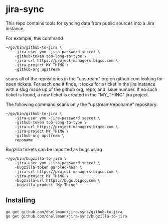 # jira-sync

This repo contains tools for syncing data from public sources into a
Jira instance.

For example, this command

```
~/go/bin/github-to-jira \
    -jira-user you -jira-password secret \
    -github-token too-long-to-type \
    -jira-url https://project-managers.bigco.com \
    -jira-project MY_THING \
    -github-org upstream
```

scans all of the repositories in the "upstream" org on github.com
looking for open tickets. For each one it finds, it looks for a ticket
in the jira instance with a slug made up of the github org, repo, and
issue number. If no such ticket is found, a new ticket is created in
the "MY_THING" jira project.

The following command scans only the "upstream/reponame" repository:

```
~/go/bin/github-to-jira \
    -jira-user you -jira-password secret \
    -github-token too-long-to-type \
    -jira-url https://project-managers.bigco.com \
    -jira-project MY_THING \
    -github-org upstream \
    reponame
```

Bugzilla tickets can be imported as bugs using

```
~/go/bin/bugzilla-to-jira \
    -jira-user you -jira-password secret \
    -bugzilla-token garbled-hash \
    -jira-url https://project-managers.bigco.com \
    -jira-project MY_THING \
    -bugzilla-url https://bugs.bigco.com \
    -bugzilla-product 'My Thing'
```

## Installing

```
go get github.com/dhellmann/jira-sync/github-to-jira
go get github.com/dhellmann/jira-sync/bugzilla-to-jira
```
